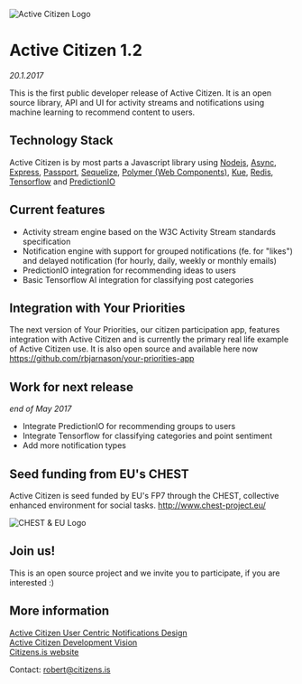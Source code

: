 ![Active Citizen Logo](https://s3.amazonaws.com/yrpri-direct-asset/ac_yp_flyer_2.png)

# Active Citizen 1.2
*20.1.2017*

This is the first public developer release of Active Citizen. It is an open source library, API and UI for activity
streams and notifications using machine learning to recommend content to users.

## Technology Stack
Active Citizen is by most parts a Javascript library using 
<a href="https://github.com/nodejs/node" target="_blank">Nodejs</a>, <a href="https://github.com/caolan/async" target="_blank">Async</a>, <a href="https://github.com/expressjs/express" target="_blank">Express</a>, <a href="https://github.com/jaredhanson/passport" target="_blank">Passport</a>, <a href="https://github.com/sequelize/sequelize" target="_blank">Sequelize</a>, <a href="https://github.com/Polymer/polymer" target="_blank">Polymer (Web Components)</a>, <a href="https://github.com/Automattic/kue" target="_blank">Kue</a>, <a href="https://github.com/antirez/redis" target="_blank">Redis</a>, <a href="https://github.com/tensorflow/tensorflow" target="_blank">Tensorflow</a> and <a href="https://github.com/PredictionIO/PredictionIO" target="_blank">PredictionIO</a>

## Current features
- Activity stream engine based on the W3C Activity Stream standards specification
- Notification engine with support for grouped notifications (fe. for "likes") and delayed notification (for hourly, daily, weekly or monthly emails)
- PredictionIO integration for recommending ideas to users
- Basic Tensorflow AI integration for classifying post categories

## Integration with Your Priorities
The next version of Your Priorities, our citizen participation app, features integration with Active Citizen and is currently the primary
real life example of Active Citizen use. It is also open source and available here now https://github.com/rbjarnason/your-priorities-app

## Work for next release
*end of May 2017*
- Integrate PredictionIO for recommending groups to users
- Integrate Tensorflow for classifying categories and point sentiment
- Add more notification types

## Seed funding from EU's CHEST
Active Citizen is seed funded by EU's FP7 through the CHEST, collective enhanced environment for social tasks. http://www.chest-project.eu/

![CHEST & EU Logo](http://www.citizens.is/wp-content/uploads/2015/12/chest_blog.png)

## Join us!
This is an open source project and we invite you to participate, if you are interested :)

## More information
<a href="https://drive.google.com/file/d/0B4NtXWjwVhOySmpmbFhUU2V3RVk/view" target="_blank">Active Citizen User Centric Notifications Design</a>
<br>
<a href="https://drive.google.com/file/d/0B4NtXWjwVhOyU2IwOE9IQVNNQ1U/view" target="_blank">Active Citizen Development Vision</a>
<br>
<a href="http://www.citizens.is/active" target="_blank">Citizens.is website</a>

Contact: robert@citizens.is
